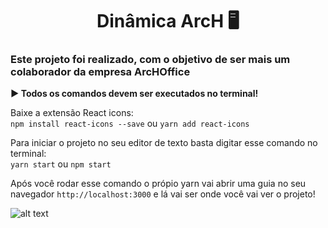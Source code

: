 <h1 align="center">Dinâmica ArcH 🖥</h1>

<h3>Este projeto foi realizado, com o objetivo de ser mais um colaborador da empresa ArcHOffice</h3>

<strong>▶ Todos os comandos devem ser executados no terminal!</strong>

Baixe a extensão React icons: <br>
`npm install react-icons --save` ou `yarn add react-icons`

Para iniciar o projeto no seu editor de texto basta digitar esse comando no terminal:<br>
`yarn start` ou `npm start`

Após você rodar esse comando o própio yarn vai abrir uma guia no seu navegador `http://localhost:3000` e lá vai ser onde você vai ver o projeto!

![alt text](https://imgur.com/a/x33nlmu.png)
